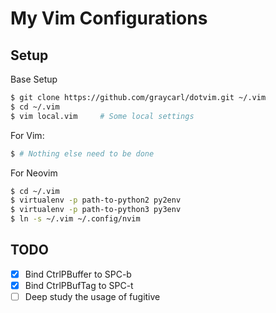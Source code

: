 # My Vim Configurations

## Setup

Base Setup

```bash
$ git clone https://github.com/graycarl/dotvim.git ~/.vim
$ cd ~/.vim
$ vim local.vim     # Some local settings
```

For Vim:

```bash
$ # Nothing else need to be done
```

For Neovim

```bash
$ cd ~/.vim
$ virtualenv -p path-to-python2 py2env
$ virtualenv -p path-to-python3 py3env
$ ln -s ~/.vim ~/.config/nvim
```

## TODO

- [x] Bind CtrlPBuffer to SPC-b
- [x] Bind CtrlPBufTag to SPC-t
- [ ] Deep study the usage of fugitive
